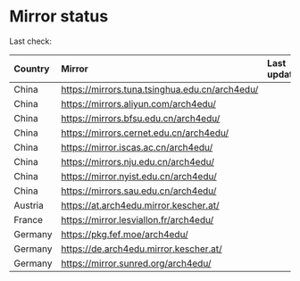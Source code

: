 <script src="./time.js"></script>
# Mirror status
Last check: <script type="text/javascript">localize(1737897745.5503364);</script>

|Country|Mirror|Last update|
|:------|:-----|:----------|
|China|https://mirrors.tuna.tsinghua.edu.cn/arch4edu/|<script type="text/javascript">localize(1737873394);</script>|
|China|https://mirrors.aliyun.com/arch4edu/|<script type="text/javascript">localize(1737873394);</script>|
|China|https://mirrors.bfsu.edu.cn/arch4edu/|<script type="text/javascript">localize(1737830183);</script>|
|China|https://mirrors.cernet.edu.cn/arch4edu/|<script type="text/javascript">localize(1737873394);</script>|
|China|https://mirror.iscas.ac.cn/arch4edu/|<script type="text/javascript">localize(1737830183);</script>|
|China|https://mirrors.nju.edu.cn/arch4edu/|<script type="text/javascript">localize(1737787106);</script>|
|China|https://mirror.nyist.edu.cn/arch4edu/|<script type="text/javascript">localize(1737873394);</script>|
|China|https://mirrors.sau.edu.cn/arch4edu/|<script type="text/javascript">localize(1731653531);</script>|
|Austria|https://at.arch4edu.mirror.kescher.at/|<script type="text/javascript">localize(1737873394);</script>|
|France|https://mirror.lesviallon.fr/arch4edu/|<script type="text/javascript">localize(1737873394);</script>|
|Germany|https://pkg.fef.moe/arch4edu/|<script type="text/javascript">localize(1737873394);</script>|
|Germany|https://de.arch4edu.mirror.kescher.at/|<script type="text/javascript">localize(1737873394);</script>|
|Germany|https://mirror.sunred.org/arch4edu/|<script type="text/javascript">localize(1737873394);</script>|

<script src="./tablefilter/tablefilter.js"></script>
<script src="./table.js"></script>